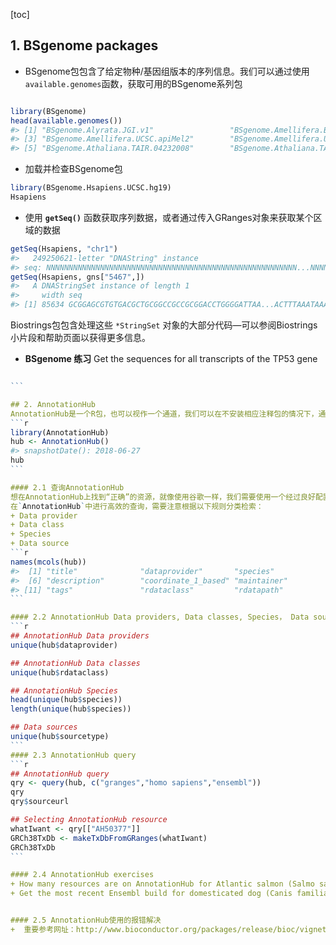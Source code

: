 [toc]

## 1. BSgenome packages
+ BSgenome包包含了给定物种/基因组版本的序列信息。我们可以通过使用 `available.genomes`函数，获取可用的BSgenome系列包
```r

library(BSgenome)
head(available.genomes())
#> [1] "BSgenome.Alyrata.JGI.v1"                 "BSgenome.Amellifera.BeeBase.assembly4"  
#> [3] "BSgenome.Amellifera.UCSC.apiMel2"        "BSgenome.Amellifera.UCSC.apiMel2.masked"
#> [5] "BSgenome.Athaliana.TAIR.04232008"        "BSgenome.Athaliana.TAIR.TAIR9"
```
+ 加载并检查BSgenome包
```r
library(BSgenome.Hsapiens.UCSC.hg19)
Hsapiens
```
+ 使用 **`getSeq()`** 函数获取序列数据，或者通过传入GRanges对象来获取某个区域的数据
```r
getSeq(Hsapiens, "chr1")
#>   249250621-letter "DNAString" instance
#> seq: NNNNNNNNNNNNNNNNNNNNNNNNNNNNNNNNNNNNNNNNNNNNNNNNNNNNNNNN...NNNNNNNNNNNNNNNNNNNNNNNNNNNNNNNNNNNNNNNNNNNNNNNNNNNNNNNN
getSeq(Hsapiens, gns["5467",])
#>   A DNAStringSet instance of length 1
#>     width seq                                                                                       names               
#> [1] 85634 GCGGAGCGTGTGACGCTGCGGCCGCCGCGGACCTGGGGATTAA...ACTTTAAATAAATGGGAATTAAATATTTAAGAGCTGACTGGAA 5467
```
Biostrings包包含处理这些 `*StringSet` 对象的大部分代码—可以参阅Biostrings小片段和帮助页面以获得更多信息。
+ **BSgenome 练习** Get the sequences for all transcripts of the TP53 gene
````r

```

## 2. AnnotationHub
AnnotationHub是一个R包，也可以视作一个通道，我们可以在不安装相应注释包的情况下，通过它下载和查询多种不同的注释对象（annotation objects）
```r
library(AnnotationHub)
hub <- AnnotationHub()
#> snapshotDate(): 2018-06-27
hub
```

#### 2.1 查询AnnotationHub
想在AnnotationHub上找到“正确”的资源，就像使用谷歌一样，我们需要使用一个经过良好配置的查询检索方法，才能获得自己想要的信息。
在`AnnotationHub`中进行高效的查询，需要注意根据以下规则分类检索：
+ Data provider
+ Data class
+ Species
+ Data source
```r
names(mcols(hub))
#>  [1] "title"              "dataprovider"       "species"            "taxonomyid"         "genome"            
#>  [6] "description"        "coordinate_1_based" "maintainer"         "rdatadateadded"     "preparerclass"     
#> [11] "tags"               "rdataclass"         "rdatapath"          "sourceurl"          "sourcetype"
```

#### 2.2 AnnotationHub Data providers, Data classes, Species， Data sources
```r
## AnnotationHub Data providers
unique(hub$dataprovider)

## AnnotationHub Data classes
unique(hub$rdataclass)

## AnnotationHub Species
head(unique(hub$species))
length(unique(hub$species))

## Data sources
unique(hub$sourcetype)
```
#### 2.3 AnnotationHub query
```r
## AnnotationHub query
qry <- query(hub, c("granges","homo sapiens","ensembl"))
qry
qry$sourceurl

## Selecting AnnotationHub resource
whatIwant <- qry[["AH50377"]]
GRCh38TxDb <- makeTxDbFromGRanges(whatIwant)
GRCh38TxDb
```

#### 2.4 AnnotationHub exercises
+ How many resources are on AnnotationHub for Atlantic salmon (Salmo salar)?
+ Get the most recent Ensembl build for domesticated dog (Canis familiaris) and make a TxDb


#### 2.5 AnnotationHub使用的报错解决
+  重要参考网址：http://www.bioconductor.org/packages/release/bioc/vignettes/AnnotationHub/inst/doc/TroubleshootingTheCache.html